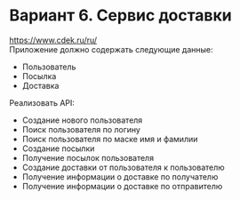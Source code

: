 # Вариант 6. Сервис доставки
https://www.cdek.ru/ru/  
Приложение должно содержать следующие данные:
 - Пользователь
 - Посылка
 - Доставка 

Реализовать API: 
- Создание нового пользователя
- Поиск пользователя по логину 
- Поиск пользователя по маске имя и фамилии 
- Создание посылки 
- Получение посылок пользователя 
- Создание доставки от пользователя к пользователю
- Получение информации о доставке по получателю
- Получение информации о доставке по отправителю
